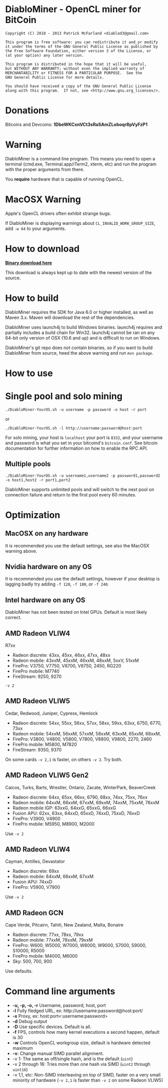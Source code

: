 
# DiabloMiner - OpenCL miner for BitCoin #
    Copyright (C) 2010 - 2013 Patrick McFarland <diablod3@gmail.com>

    This program is free software: you can redistribute it and_or modify
    it under the terms of the GNU General Public License as published by
    the Free Software Foundation, either version 3 of the License, or
    (at your option) any later version.

    This program is distributed in the hope that it will be useful,
    but WITHOUT ANY WARRANTY; without even the implied warranty of
    MERCHANTABILITY or FITNESS FOR A PARTICULAR PURPOSE.  See the
    GNU General Public License for more details.

    You should have received a copy of the GNU General Public License
    along with this program.  If not, see <http://www.gnu.org_licenses/>.

# Donations #
Bitcoins and Devcoins: __1DbeWKCxnVCt3sRaSAmZLoboqr8pVyFzP1__

# Warning #
DiabloMiner is a command line program. This means you need to open a terminal
(cmd.exe, Terminal.app/iTerm2, xterm, etc) and run the program with the proper
arguments from there.

You __require__ hardware that is capable of running OpenCL.

# MacOSX Warning #
Apple's OpenCL drivers often exhibit strange bugs.

If DiabloMiner is displaying warnings about `CL_INVALID_WORK_GROUP_SIZE`, add
`-w 64` to your arguments.

# How to download #
__[Binary download here](http://adterrasperaspera.com/DiabloMiner.zip)__

This download is always kept up to date with the newest version of the source.

# How to build #
DiabloMiner requires the SDK for Java 6.0 or higher installed, as well as
Maven 3.x. Maven will download the rest of the dependencies.

DiabloMiner uses launch4j to build Windows binaries. launch4j requires and
partially includes a build chain for Win32. launch4j cannot be ran on any
64-bit only version of OSX (10.6 and up) and is difficult to run on Windows.

DiabloMiner's git repo does not contain binaries, so if you want to build
DiabloMiner from source, heed the above warning and run `mvn package`.

# How to use #
# Single pool and solo mining #
`./DiabloMiner-YourOS.sh -u username -p password -o host -r port`

or

`./DiabloMiner-YourOS.sh -l http://username:password@host:port`

For solo mining, your host is `localhost` your port is `8332`, and your
username and password is what you set in your bitcoind's `bitcoin.conf`.
See bitcoin documentation for further information on how to enable the RPC
API.

## Multiple pools ##
`./DiabloMiner-YourOS.sh -u username1,username2 -p password1,password2
 -o host1,host2 -r port1,port2`

DiabloMiner supports unlimited pools and will switch to the next pool on
connection failure and return to the first pool every 60 minutes.

# Optimization #
## MacOSX on any hardware ##
It is recommended you use the default settings, see also the MacOSX warning
above.

## Nvidia hardware on any OS ##
It is recommended you use the default settings, however if your desktop is
lagging badly try adding `-f 120`, `-f 180`, or `-f 240`.

## Intel hardware on any OS ##
DiabloMiner has not been tested on Intel GPUs. Default is most likely correct.

## AMD Radeon VLIW4 ##
R7xx

* Radeon discrete: 43xx, 45xx, 46xx, 47xx, 48xx
* Radeon mobile: 43xxM, 45xxM, 46xxM, 48xxM, 5xxV, 51xxM
* FirePro: V3750, V7750, V8700, V8750, 2450, RG220
* FirePro mobile: M7740
* FireStream: 9250, 9270

`-v 2`

## AMD Radeon VLIW5 ##
Cedar, Redwood, Juniper, Cypress, Hemlock

* Radeon discrete: 54xx, 55xx, 56xx, 57xx, 58xx, 59xx, 63xx, 6750, 6770, 73xx
* Radeon mobile: 54xxM, 56xxM, 57xxM, 58xxM, 63xxM, 65xxM, 68xxM,
* FirePro: V3800, V4800, V5800, V7800, V8800, V9800, 2270, 2460
* FirePro mobile: M5800, M7820
* FireStream: 9350, 9370

On some cards `-v 2,1` is faster, on others `-v 2`. Try both.

## AMD Radeon VLIW5 Gen2 ##
Caicos, Turks, Barts, Wrestler, Ontario, Zacate, WinterPark, BeaverCreek

* Radeon discrete: 64xx, 65xx, 66xx, 6790, 68xx, 74xx, 75xx, 76xx
* Radeon mobile: 64xxM, 66xxM, 67xxM, 69xxM, 74xxM, 75xxM, 76xxM
* Radeon mobile IGP: 63xxG, 64xxG, 65xxG, 66xxG
* Fusion APU: 62xx, 63xx, 64xxD, 65xxD, 74xxD, 75xxD, 76xxD
* FirePro: V3900, V4900
* FirePro mobile: M5950, M8900, M2000

Use `-v 2`

## AMD Radeon VLIW4
Cayman, Antilles, Devastator

* Radeon discrete: 69xx
* Radeon mobile: 64xxM, 66xxM, 67xxM
* Fusion APU: 74xxD
* FirePro: V5900, V7900

Use `-v 2`

## AMD Radeon GCN
Cape Verde, Pitcairn, Tahiti, New Zealand, Malta, Bonaire
* Radeon discrete: 77xx, 78xx, 79xx
* Radeon mobile: 77xxM, 78xxM, 79xxM
* FirePro: W600, W5000, W7000, W8000, W9000, S7000, S9000, S10000, R5000
* FirePro mobile: M4000, M6000
* Sky: 500, 700, 900

Use defaults.

# Command line arguments #
* __-u, -p, -o, -r__ Username, password, host, port
* __-l__ Fully fledged URL, ex: http://username:password@host:port/
* __-x__ Proxy, ex: host:port<:username:password>
* __-d__ Debug output
* __-D__ Use specific devices. Default is all.
* __-f__ FPS, controls how many kernel executions a second happen, default is 30
* __-w__ Controls OpenCL workgroup size, default is hardware detected maximum
* __-v__: Change manual SIMD parallel alignment.
 * -v 1: The same as off/single hash, and is the default (`uint`)
 * -v 2 through 16: Tries more than one hash via SIMD (`uint2` through `uint16`)
 * -v 1,1, etc: Non-SIMD interleaving on top of SIMD, faster on a very small
   minority of hardware (`-v 2,1` is faster than `-v 2` on some Radeon VLIW5)

